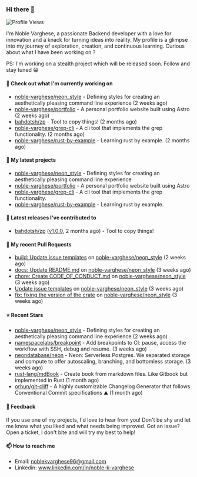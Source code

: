 ### Hi there 👋
![Profile Views](https://komarev.com/ghpvc/?username=noble-varghese&label=PROFILE+VIEWS)

I'm Noble Varghese, a passionate Backend developer with a love for innovation and a knack for turning ideas into reality. My profile is a glimpse into my journey of exploration, creation, and continuous learning. Curious about what I have been working on ?

PS: I'm working on a stealth project which will be released soon. Follow and stay tuned 😁

#### 👷 Check out what I'm currently working on

- [noble-varghese/neon_style](https://github.com/noble-varghese/neon_style) - Defining styles for creating an aesthetically pleasing command line experience (2 weeks ago)
- [noble-varghese/portfolio](https://github.com/noble-varghese/portfolio) - A personal portfolio website built using Astro (2 weeks ago)
- [bahdotsh/zp](https://github.com/bahdotsh/zp) - Tool to copy things! (2 months ago)
- [noble-varghese/grep-cli](https://github.com/noble-varghese/grep-cli) - A cli tool that implements the grep functionality. (2 months ago)
- [noble-varghese/rust-by-example](https://github.com/noble-varghese/rust-by-example) - Learning rust by example. (2 months ago)

#### 🌱 My latest projects

- [noble-varghese/neon_style](https://github.com/noble-varghese/neon_style) - Defining styles for creating an aesthetically pleasing command line experience
- [noble-varghese/portfolio](https://github.com/noble-varghese/portfolio) - A personal portfolio website built using Astro
- [noble-varghese/grep-cli](https://github.com/noble-varghese/grep-cli) - A cli tool that implements the grep functionality.
- [noble-varghese/rust-by-example](https://github.com/noble-varghese/rust-by-example) - Learning rust by example.

#### 🔭 Latest releases I've contributed to

- [bahdotsh/zp](https://github.com/bahdotsh/zp) ([v1.0.0](https://github.com/bahdotsh/zp/releases/tag/v1.0.0), 2 months ago) - Tool to copy things!

#### 🔨 My recent Pull Requests

- [build: Update issue templates](https://github.com/noble-varghese/neon_style/pull/27) on [noble-varghese/neon_style](https://github.com/noble-varghese/neon_style) (2 weeks ago)
- [docs: Update README.md](https://github.com/noble-varghese/neon_style/pull/26) on [noble-varghese/neon_style](https://github.com/noble-varghese/neon_style) (3 weeks ago)
- [chore: Create CODE_OF_CONDUCT.md](https://github.com/noble-varghese/neon_style/pull/25) on [noble-varghese/neon_style](https://github.com/noble-varghese/neon_style) (3 weeks ago)
- [Update issue templates](https://github.com/noble-varghese/neon_style/pull/24) on [noble-varghese/neon_style](https://github.com/noble-varghese/neon_style) (3 weeks ago)
- [fix: fixing the version of the crate](https://github.com/noble-varghese/neon_style/pull/23) on [noble-varghese/neon_style](https://github.com/noble-varghese/neon_style) (3 weeks ago)


#### ⭐ Recent Stars

- [noble-varghese/neon_style](https://github.com/noble-varghese/neon_style) - Defining styles for creating an aesthetically pleasing command line experience (2 weeks ago)
- [namespacelabs/breakpoint](https://github.com/namespacelabs/breakpoint) - Add breakpoints to CI: pause, access the workflow with SSH, debug and resume. (3 weeks ago)
- [neondatabase/neon](https://github.com/neondatabase/neon) - Neon: Serverless Postgres. We separated storage and compute to offer autoscaling, branching, and bottomless storage. (3 weeks ago)
- [rust-lang/mdBook](https://github.com/rust-lang/mdBook) - Create book from markdown files. Like Gitbook but implemented in Rust (1 month ago)
- [orhun/git-cliff](https://github.com/orhun/git-cliff) - A highly customizable Changelog Generator that follows Conventional Commit specifications ⛰️  (1 month ago)

#### 💬 Feedback

If you use one of my projects, I'd love to hear from you! Don't be shy and let me know what you liked and what needs being improved. Got an issue? Open a ticket, I don't bite and will try my best to help!

#### 📫 How to reach me

- Email: noblekvarghese96@gmail.com
- Linkedin: www.linkedin.com/in/noble-k-varghese
